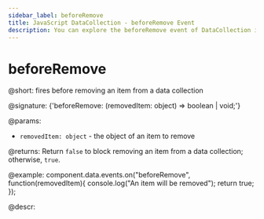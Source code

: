 ```yaml
---
sidebar_label: beforeRemove
title: JavaScript DataCollection - beforeRemove Event 
description: You can explore the beforeRemove event of DataCollection in the documentation of the DHTMLX JavaScript UI library. Browse developer guides and API reference, try out code examples and live demos, and download a free 30-day evaluation version of DHTMLX Suite.
---
```


# beforeRemove

@short: fires before removing an item from a data collection

@signature: {'beforeRemove: (removedItem: object) => boolean | void;'}

@params:
- `removedItem: object` - the object of an item to remove

@returns:
Return `false` to block removing an item from a data collection; otherwise, `true`.

@example:
component.data.events.on("beforeRemove", function(removedItem){
	console.log("An item will be removed");
    return true;
});

@descr:

[comment]: # (@relatedapi:data_collection/api/datacollection_afterremove_event.md)
